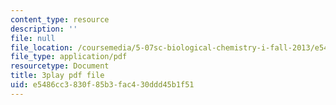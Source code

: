 ```yaml
---
content_type: resource
description: ''
file: null
file_location: /coursemedia/5-07sc-biological-chemistry-i-fall-2013/e5486cc3830f85b3fac430ddd45b1f51_qa8IepmE5Mw.pdf
file_type: application/pdf
resourcetype: Document
title: 3play pdf file
uid: e5486cc3-830f-85b3-fac4-30ddd45b1f51
---
```

